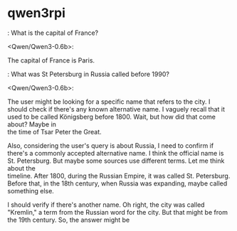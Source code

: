 # qwen3rpi

<carl>:
What is the capital of France?

<Qwen/Qwen3-0.6b>:

The capital of France is Paris. 

<carl>:
What was St Petersburg in Russia called before 1990?

<Qwen/Qwen3-0.6b>:

The user might be looking for a specific name that refers to the city. I should check if there's any known alternative name. I vaguely recall that it used to be called Königsberg before 1800. Wait, but how did that come about? Maybe in  
the time of Tsar Peter the Great. 

Also, considering the user's query is about Russia, I need to confirm if there's a commonly accepted alternative name. I think the official name is St. Petersburg. But maybe some sources use different terms. Let me think about the       
timeline. After 1800, during the Russian Empire, it was called St. Petersburg. Before that, in the 18th century, when Russia was expanding, maybe called something else. 

I should verify if there's another name. Oh right, the city was called "Kremlin," a term from the Russian word for the city. But that might be from the 19th century. So, the answer might be 


